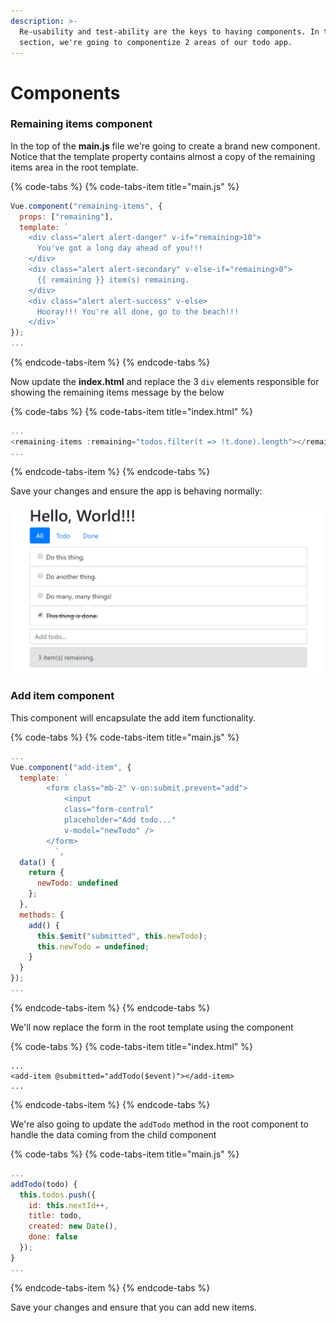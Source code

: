 ```yaml
---
description: >-
  Re-usability and test-ability are the keys to having components. In this
  section, we're going to componentize 2 areas of our todo app.
---
```


# Components

### Remaining items component

In the top of the **main.js** file we're going to create a brand new component. Notice that the template property contains almost a copy of the remaining items area in the root template.

{% code-tabs %}
{% code-tabs-item title="main.js" %}
```javascript
Vue.component("remaining-items", {
  props: ["remaining"],
  template: `
    <div class="alert alert-danger" v-if="remaining>10">
      You've got a long day ahead of you!!!
    </div>
    <div class="alert alert-secondary" v-else-if="remaining>0">
      {{ remaining }} item(s) remaining.
    </div>
    <div class="alert alert-success" v-else>
      Hooray!!! You're all done, go to the beach!!!
    </div>`
});
...
```
{% endcode-tabs-item %}
{% endcode-tabs %}

Now update the **index.html** and replace the 3 `div` elements responsible for showing the remaining items message by the below

{% code-tabs %}
{% code-tabs-item title="index.html" %}
```javascript
...
<remaining-items :remaining="todos.filter(t => !t.done).length"></remaining-items>
...
```
{% endcode-tabs-item %}
{% endcode-tabs %}

Save your changes and ensure the app is behaving normally:

![](../.gitbook/assets/2019-05-27_17-20-20.jpg)

### Add item component

This component will encapsulate the add item functionality. 

{% code-tabs %}
{% code-tabs-item title="main.js" %}
```javascript
...
Vue.component("add-item", {
  template: `
        <form class="mb-2" v-on:submit.prevent="add">
            <input
            class="form-control"
            placeholder="Add todo..."
            v-model="newTodo" />
        </form>
          `,
  data() {
    return {
      newTodo: undefined
    };
  },
  methods: {
    add() {
      this.$emit("submitted", this.newTodo);
      this.newTodo = undefined;
    }
  }
});
...
```
{% endcode-tabs-item %}
{% endcode-tabs %}

We'll now replace the form in the root template using the component

{% code-tabs %}
{% code-tabs-item title="index.html" %}
```markup
...
<add-item @submitted="addTodo($event)"></add-item>
...
```
{% endcode-tabs-item %}
{% endcode-tabs %}

We're also going to update the `addTodo` method in the root component to handle the data coming from the child component

{% code-tabs %}
{% code-tabs-item title="main.js" %}
```javascript
...
addTodo(todo) {
  this.todos.push({
    id: this.nextId++,
    title: todo,
    created: new Date(),
    done: false
  });
}
...
```
{% endcode-tabs-item %}
{% endcode-tabs %}

Save your changes and ensure that you can add new items.

